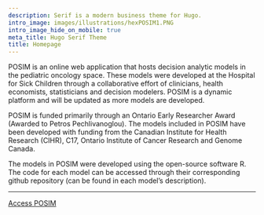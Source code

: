 ```yaml
---
description: Serif is a modern business theme for Hugo.
intro_image: images/illustrations/hexPOSIM1.PNG
intro_image_hide_on_mobile: true
meta_title: Hugo Serif Theme
title: Homepage
---
```


POSIM is an online web application that hosts decision analytic models in the pediatric oncology space. These models were developed at the Hospital for Sick Children through a collaborative effort of clinicians, health economists, statisticians and decision modelers.  POSIM is a dynamic platform and will be updated as more models are developed.

POSIM is funded primarily through an Ontario Early Researcher Award (Awarded to Petros Pechlivanoglou). The models included in POSIM have been developed with funding from the Canadian Institute for Health Research  (CIHR), C17, Ontario Institute of Cancer Research and Genome Canada.

The models in POSIM were developed using the  open-source software R. The code for each model can be accessed through their corresponding github repository (can be found in each model’s description). 

-----------------------------------------------------------------------------------------

[Access POSIM](https://pechlilab.shinyapps.io/POSIM1/)
